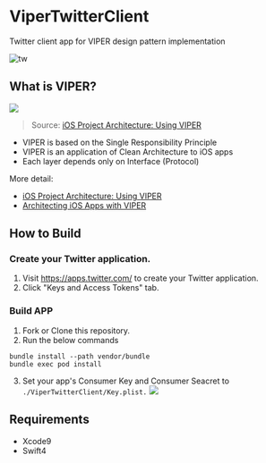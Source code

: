 # ViperTwitterClient
Twitter client app for VIPER design pattern implementation

![tw](https://user-images.githubusercontent.com/5630896/36472755-109df17e-1736-11e8-87b8-32fcaf3a1ed0.png)

## What is VIPER?
![](https://s3.amazonaws.com/ckl-website-static/wp-content/uploads/2016/04/viper_architecture-2000x720.jpg)
> Source: [iOS Project Architecture: Using VIPER](https://cheesecakelabs.com/blog/ios-project-architecture-using-viper/)

* VIPER is based on the Single Responsibility Principle
* VIPER is an application of Clean Architecture to iOS apps
* Each layer depends only on Interface (Protocol)

More detail:<br>
* [iOS Project Architecture: Using VIPER](https://cheesecakelabs.com/blog/ios-project-architecture-using-viper/)
* [Architecting iOS Apps with VIPER](https://www.objc.io/issues/13-architecture/viper/)

## How to Build
### Create your Twitter application.
1. Visit https://apps.twitter.com/ to create your Twitter application.
2. Click "Keys and Access Tokens" tab.

### Build APP
1. Fork or Clone this repository.
2. Run the below commands

```
bundle install --path vendor/bundle
bundle exec pod install 
```

3. Set your app's Consumer Key and Consumer Seacret to `./ViperTwitterClient/Key.plist.`
![](https://user-images.githubusercontent.com/5630896/36472375-013c1d74-1735-11e8-9c0c-37be4513c70d.png)

## Requirements
* Xcode9
* Swift4
